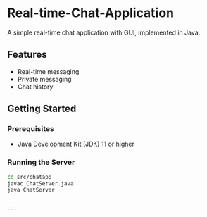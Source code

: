 # Real-time-Chat-Application

A simple real-time chat application with GUI, implemented in Java.

## Features
- Real-time messaging
- Private messaging
- Chat history

## Getting Started

### Prerequisites
- Java Development Kit (JDK) 11 or higher

### Running the Server
```bash
cd src/chatapp
javac ChatServer.java
java ChatServer


---
